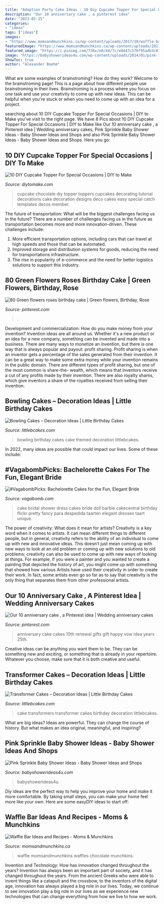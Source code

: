 ```yaml
---
title: "Adoption Party Cake Ideas : 10 Diy Cupcake Topper For Special Occasions"
description: "Our 10 anniversary cake , a pinterest idea"
date: "2023-02-15"
categories:
- "ideas"
tags: ["ideas"]
images:
- "https://www.momsandmunchkins.ca/wp-content/uploads/2017/10/waffle-bar-3-683x1024.jpg"
featuredImage: "https://www.momsandmunchkins.ca/wp-content/uploads/2017/10/waffle-bar-3-683x1024.jpg"
featured_image: "https://i.pinimg.com/736x/e0/44/7c/e0447c576f95adb3c81e340bc3db123c.jpg"
image: "https://babyshowerideas4u.com/wp-content/uploads/2014/01/pink-7.jpg"
ShowToc: true
author: "Alexander Boehm"
---
```



What are some examples of brainstroming? How do they work?
Welcome to the brainstroming page! This is a page about how different people use brainstroming in their lives. Brainstroming is a process where you focus on one task and use your creativity to come up with new ideas. This can be helpful when you're stuck or when you need to come up with an idea for a project.

	

		
searching about 10 DIY Cupcake Topper For Special Occasions | DIY to Make you've visit to the right page. We have 8 Pics about 10 DIY Cupcake Topper For Special Occasions | DIY to Make like Our 10 anniversary cake , a Pinterest idea | Wedding anniversary cakes, Pink Sprinkle Baby Shower Ideas - Baby Shower Ideas and Shops and also Pink Sprinkle Baby Shower Ideas - Baby Shower Ideas and Shops. Here you go:
		
    
## 10 DIY Cupcake Topper For Special Occasions | DIY To Make

<img loading=lazy src="http://www.diytomake.com/wp-content/uploads/2015/11/Chocolate-DIY-CUpcake-topper.jpg" onerror="this.onerror=null;this.src='https://tse1.mm.bing.net/th?id=OIP.ZgOnTy3aEGRXq6_Ui6AGLQHaJ3&amp;pid=15.1';" alt="10 DIY Cupcake Topper For Special Occasions | DIY to Make">

_Source: diytomake.com_

>cupcake chocolate diy topper toppers cupcakes decorating tutorial decorations cake decoration designs deco cakes easy special catch templates decos member. 

	

The future of transportation: What will be the biggest challenges facing us in the future?
There are a number of challenges facing us in the future as transportation becomes more and more innovation-driven. These challenges include: 
1) More efficient transportation options, including cars that can travel at high speeds and those that can be automated.
2) Improved storage and distribution systems for goods, reducing the need for transportations infrastructure. 
3) The rise in popularity of e-commerce and the need for better logistics solutions to support this industry.

    
## 80 Green Flowers Roses Birthday Cake | Green Flowers, Birthday, Rose

<img loading=lazy src="https://i.pinimg.com/736x/9e/02/27/9e022784119f673f421186912b7041f6.jpg" onerror="this.onerror=null;this.src='https://tse1.mm.bing.net/th?id=OIP.4zNMZWeWXC90mzXee79ZLAHaJ3&amp;pid=15.1';" alt="80 Green flowers roses birthday cake | Green flowers, Birthday, Rose">

_Source: pinterest.com_

>. 

	

Development and commercialization: How do you make money from your invention?
Invention ideas are all around us. Whether it's a new product or an idea for a new company, something can be invented and made into a business. There are many ways to monetize an invention, but there is one way that is always popular and payout: profit sharing. Profit sharing is when an inventor gets a percentage of the sales generated from their invention. It can be a great way to make some extra money while your invention remains in the public domain. There are different types of profit sharing, but one of the most common is share-the- wealth, which means that inventors receive a cut of any profits made by their invention. There are also royalty shares, which give inventors a share of the royalties received from selling their invention.

    
## Bowling Cakes – Decoration Ideas | Little Birthday Cakes

<img loading=lazy src="https://www.littlebcakes.com/wp-content/uploads/2014/01/Bowling-Birthday-Cakes.jpg" onerror="this.onerror=null;this.src='https://tse1.mm.bing.net/th?id=OIP.kiqHaxOeQgughU9ez7J8zgHaJ-&amp;pid=15.1';" alt="Bowling Cakes – Decoration Ideas | Little Birthday Cakes">

_Source: littlebcakes.com_

>bowling birthday cakes cake themed decoration littlebcakes. 

	

In 2022, many ideas are possible that could impact our lives. Some of these include: 

    
## #VagabombPicks: Bachelorette Cakes For The Fun, Elegant Bride

<img loading=lazy src="https://s3.scoopwhoop.com/anj/bachelorette_19/75335676.jpg" onerror="this.onerror=null;this.src='https://tse2.mm.bing.net/th?id=OIP.uhJ3wxtlSIAHuUMPj4rM5AHaLW&amp;pid=15.1';" alt="#VagabombPicks: Bachelorette Cakes for the Fun, Elegant Bride">

_Source: vagabomb.com_

>cake bridal shower dress cakes bride doll barbie cakecentral birthday flickr pretty fancy para despedida taarten elegant dresses taart unique. 

	

The power of creativity: What does it mean for artists?
Creativity is a key word when it comes to artists. It can mean different things to different people, but in general, creativity refers to the ability of an individual to come up with new and innovative ideas. This doesn’t just mean coming up with new ways to look at an old problem or coming up with new solutions to old problems; creativity can also be used to come up with new ways of looking at things. For example, if you were a painter and you wanted to create a painting that depicted the history of art, you might come up with something that showed how various Artists have used their creativity in order to create their work. In fact, some artists even go so far as to say that creativity is the only thing that separates them from other professional artists.

    
## Our 10 Anniversary Cake , A Pinterest Idea | Wedding Anniversary Cakes

<img loading=lazy src="https://i.pinimg.com/736x/e0/44/7c/e0447c576f95adb3c81e340bc3db123c.jpg" onerror="this.onerror=null;this.src='https://tse2.mm.bing.net/th?id=OIP.Xu1xq7QA_Vi6tsNG7GMczgHaNJ&amp;pid=15.1';" alt="Our 10 anniversary cake , a Pinterest idea | Wedding anniversary cakes">

_Source: pinterest.com_

>anniversary cake cakes 10th renewal gifts gift happy vow idea years 25th. 

	

Creative ideas can be anything you want them to be. They can be something new and exciting, or something that is already in your repertoire. Whatever you choose, make sure that it is both creative and useful.

    
## Transformer Cakes – Decoration Ideas | Little Birthday Cakes

<img loading=lazy src="http://www.littlebcakes.com/wp-content/uploads/2014/01/Transformers-Cake.jpg" onerror="this.onerror=null;this.src='https://tse4.mm.bing.net/th?id=OIP.-W2DGFo4s9q5ZZPE4470IAHaLH&amp;pid=15.1';" alt="Transformer Cakes – Decoration Ideas | Little Birthday Cakes">

_Source: littlebcakes.com_

>cake transformers transformer cakes birthday decoration littlebcakes. 

	

What are big ideas?
Ideas are powerful. They can change the course of history. But what makes an idea original, meaningful, and inspiring?

    
## Pink Sprinkle Baby Shower Ideas - Baby Shower Ideas And Shops

<img loading=lazy src="https://babyshowerideas4u.com/wp-content/uploads/2014/01/pink-7.jpg" onerror="this.onerror=null;this.src='https://tse4.mm.bing.net/th?id=OIP.HqezZl1TLyukgiHpdVquKAHaLI&amp;pid=15.1';" alt="Pink Sprinkle Baby Shower Ideas - Baby Shower Ideas and Shops">

_Source: babyshowerideas4u.com_

>babyshowerideas4u. 

	

Diy ideas are the perfect way to help you improve your home and make it more comfortable. By taking small steps, you can make your home feel more like your own. Here are some easyDIY ideas to start off: 

    
## Waffle Bar Ideas And Recipes - Moms &amp; Munchkins

<img loading=lazy src="https://www.momsandmunchkins.ca/wp-content/uploads/2017/10/waffle-bar-3-683x1024.jpg" onerror="this.onerror=null;this.src='https://tse1.mm.bing.net/th?id=OIP.5J8qttnbF7Pq1DzCOH1BbQHaLG&amp;pid=15.1';" alt="Waffle Bar Ideas and Recipes - Moms &amp; Munchkins">

_Source: momsandmunchkins.ca_

>waffle momsandmunchkins waffles chocolate munchkins. 

	

Invention and Technology: How has innovation changed throughout the years?
Invention has always been an important part of society, and it has changed throughout the years. From the ancient Greeks who were able to invent things like a catapult and the crossbow, to the inventors of the digital age, innovation has always played a big role in our lives. Today, we continue to see innovation play a big role in our lives as we experience new technologies that can change everything from how we live to how we work.


